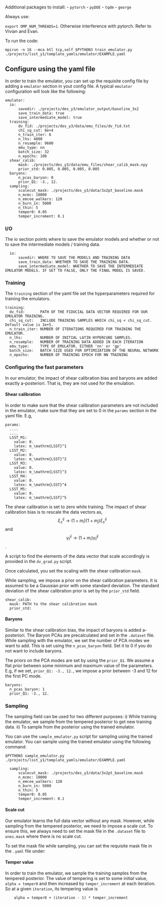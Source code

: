 Additional packages to install:
    - `pytorch`
    - `pyDOE`
    - `tqdm`
    - `george`

Always use: 

`export OMP_NUM_THREADS=1`. Otherwise interference with pytorch. Refer to Vivian and Evan.

To run the code:

```
mpirun -n 16 --mca btl tcp,self $PYTHON3 train_emulator.py ./projects/lsst_y1/template_yamls/emulator/EXAMPLE.yaml 
```

## Configure using the yaml file

In order to train the emulator, you can set up the requisite config file by adding a `emulator` section in yout config file. A typical `emulator` configuration will look like the following: 

```
emulator:
  io:
      savedir: ./projects/des_y3/emulator_output/baseline_3x2      
      save_train_data: true             
      save_intermediate_model: true
  training:
      dv_fid: ./projects/des_y3/data/emu_files/dv_fid.txt
      chi_sq_cut: 8e+4
      n_train_iter: 6
      n_lhs: 4800
      n_resample: 9600
      emu_type: nn
      batch_size: 32
      n_epochs: 100
  shear_calib:
      mask: ./projects/des_y3/data/emu_files/shear_calib_mask.npy
      prior_std: 0.005, 0.005, 0.005, 0.005
  baryons:
      n_pcas_baryon: 0
      prior_Q1: -3., 12.
  sampling:
      scalecut_mask: ./projects/des_y3/data/3x2pt_baseline.mask
      n_mcmc: 10000
      n_emcee_walkers: 120
      n_burn_in: 5000
      n_thin: 5
      temper0: 0.05
      temper_increment: 0.1
```

### I/O

The io section points where to save the emulator models and whether or not to save the intermediate models / training data.
```
  io:
      savedir: WHERE TO SAVE THE MODELS AND TRAINING DATA
      save_train_data: WHETHER TO SAVE THE TRAINING DATA.
      save_intermediate_model: WHETHER TO SAVE THE INTERMEDIATE EMULATOR MODELS. IF SET TO FALSE, ONLY THE FINAL MODEL IS SAVED.
```    

### Training

The `training` section of the yaml file set the hyperparameters required for training the emulators.  

```  
training:
  dv_fid:       PATH OF THE FIDUCIAL DATA VECTOR REQUIRED FOR OUR EMULATOR TRAINING. 
  chi_sq_cut:   INCLUDE TRAINING SAMPLES WHICH chi_sq < chi_sq_cut. Default value is 1e+5.
  n_train_iter: NUMBER OF ITERATIONS REQUIRED FOR TRAINING THE EMULATOR.
  n_lhs:        NUMBER OF INITIAL LATIN HYPERCUBE SAMPLES.
  n_resample:   NUMBER OF TRAINING DATA ADDED IN EACH ITERATION
  emu_type:     TYPE OF EMULATOR. EITHER 'nn' or 'gp'
  batch_size:   BATCH SIZE USED FOR OPTIMIZATION OF THE NEURAL NETWORK
  n_epochs:     NUMBER OF TRAINING EPOCH FOR NN TRAINING
```        


### Configuring the fast parameters

In our emulator, the impact of shear calibration bias and baryons are added exactly a-posteriori. That is, they are not used for the emulation.

#### Shear calibration

In order to make sure that the shear calibration parameters are not included in the emulator, make sure that they are set to 0 in the `params` section in the yaml file. E.g, 

```
params:
  ....
  ....
  LSST_M1:
    value: 0.
    latex: m_\mathrm{LSST}^1
  LSST_M2:
    value: 0. 
    latex: m_\mathrm{LSST}^2
  LSST_M3:
    value: 0.
    latex: m_\mathrm{LSST}^3
  LSST_M4:
    value: 0.
    latex: m_\mathrm{LSST}^4
  LSST_M5:
    value: 0.
    latex: m_\mathrm{LSST}^5
```

The shear calibration is set to zero while training. The impact of shear calibration bias is to rescale the data vectors as,   
$$\xi^{ij}_{\pm} \rightarrow (1 + m_i) (1 + m_j) \xi^{ij}_{\pm}$$ and $$\gamma^{ij}_t \rightarrow (1 + m_i) \gamma^{ij}_t$$. 

A script to find the elements of the data vector that scale accordingly is provided in the `dv_grad.py` script.

Once calculated, you set the scaling with the shear calibration `mask`. 

While sampling, we impose a prior on the shear calibration parameters. It is assumed to be a Gaussian prior with some standard deviation. The standard deviation of the shear calibration prior is set by the `prior_std` field. 

```
shear_calib:
  mask: PATH to the shear calibration mask
  prior_std: 
```

#### Baryons

Similar to the shear calibration bias, the impact of baryons is added a-posteriori. The Baryon PCAs are precalculated and set in the `.dataset` file. While sampling with the emulator, we set the number of PCA modes we want to add. This is set using the `n_pcas_baryon` field. Set it to 0 if you do not want to include baryons.

The priors on the PCA modes are set by using the `prior_Q1`. We assume a flat prior between some minimum and maximum value of the parameters. E.g, if we set, `prior_Q1: -3., 12.`, we impose a prior between -3 and 12 for the first PC mode.

```
baryons:
  n_pcas_baryon: 1
  prior_Q1: -3., 12.
```


### Sampling

The sampling field can be used for two different purposes: i) While training the emulator, we sample from the tempered posterior to get new training data. ii) To sample from the posterior using the trained emulator.

You can use the `sample_emulator.py` script for sampling using the trained emulator. You can sample using the trained emulator using the following command:

```
$PYTHON3 sample_emulator.py ./projects/lsst_y1/template_yamls/emulator/EXAMPLE.yaml 
```

```
  sampling:
      scalecut_mask: ./projects/des_y3/data/3x2pt_baseline.mask
      n_mcmc: 10000
      n_emcee_walkers: 120
      n_burn_in: 5000
      n_thin: 5
      temper0: 0.05
      temper_increment: 0.1
```

#### Scale cut

Our emulator learns the full data vector without any mask. However, while sampling from the tempered posterior, we need to impose a scale cut. To ensure this, we always need to set the mask file in the `.dataset` file to `ones.mask` where there is no scale cut. 

To set the mask file while sampling, you can set the requisite mask file in the `.yaml` file under:


#### Temper value

In order to train the emulator, we sample the training samples from the tempered posterior. The value of tempering is set to some initial value, `alpha = temper0` and then increased by `temper_increment` at each iteration. So at a given `iteration`, its tempering value is 

```
    alpha = temper0 + (iteration - 1) * temper_increment
```    